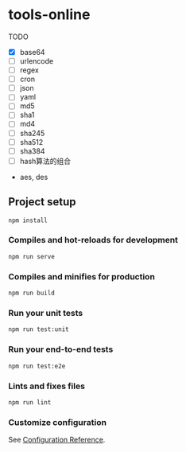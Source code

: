 # tools-online

TODO

- [x] base64
- [ ] urlencode
- [ ] regex
- [ ] cron
- [ ] json
- [ ] yaml
- [ ] md5
- [ ] sha1
- [ ] md4
- [ ] sha245
- [ ] sha512
- [ ] sha384
- [ ] hash算法的组合
- aes, des


## Project setup
```
npm install
```

### Compiles and hot-reloads for development
```
npm run serve
```

### Compiles and minifies for production
```
npm run build
```

### Run your unit tests
```
npm run test:unit
```

### Run your end-to-end tests
```
npm run test:e2e
```

### Lints and fixes files
```
npm run lint
```

### Customize configuration
See [Configuration Reference](https://cli.vuejs.org/config/).
